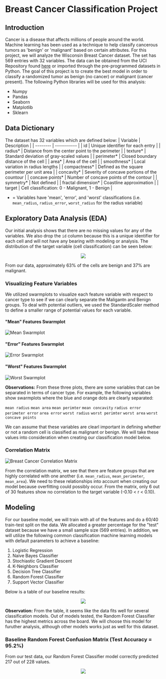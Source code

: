 # Breast Cancer Classification Project

## Introduction
Cancer is a disease that affects millions of people around the world.  Machine learning has been used as a technique to help classify cancerous tumors as 'benign' or 'malignant' based on certain attributes.  For this project, we will analyze the Wisconsin Breast Cancer dataset.  The set has 569 entries with 32 variables.  The data can be obtained from the UCI Repository found [here](https://archive.ics.uci.edu/ml/datasets/Breast+Cancer+Wisconsin+(Diagnostic)) or imported through the pre-programmed datasets in Python.  The goal of this project is to create the best model in order to classify a randomized tumor as benign (no cancer) or malignant (cancer present).  The following Python libraries will be used for this analysis:

- Numpy
- Pandas
- Seaborn
- Matplotlib
- Sklearn

## Data Dictionary
The dataset has 32 variables which are defined below:
| Variable | Description |
| -------- | ----------- |
| id | Unique identifier for each entry |
| radius* | Distance from the center point to the perimeter |
| texture* | Standard deviation of gray-scaled values |
| perimeter* | Closed boundary distance of the cell |
| area* | Area of the cell |
| smoothness* | Local variation in radius lengths | 
| compactness* | Defined as the square perimeter per unit area |
| concavity* | Severity of concave portions of the countour |
| concave points* | Number of concave points of the contour |
| symmetry* | Not defined |
| fractal dimension* | Coastline approximation |
| target | Cell classification: 0 - Malignant, 1 - Benign |

* = Variables have 'mean', 'error', and 'worst' classifications (i.e. `mean_radius`, `radius_error`, `worst_radius` for the radius variable)

## Exploratory Data Analysis (EDA)
Our initial analysis shows that there are no missing values for any of the variables.  We also drop the `id` column because this is a unique identifier for each cell and will not have any bearing with modeling or analysis.  The distribution of the target variable (cell classification) can be seen below:

<p align = "center">
<img src = "https://user-images.githubusercontent.com/60159655/88986581-3c766a00-d288-11ea-9add-014eec27dfdc.png" />
</p>

From our data, approximately 63% of the cells are benign and 37% are malignant.

### Visualizing Feature Variables
We utilized swarmplots to visualize each feature variable with respect to cancer type to see if we can clearly separate the Maligantn and Benign groups.  To deal with potential outliers, we used the StandardScaler method to define a smaller range of potential values for each variable.  

#### "Mean" Features Swarmplot
![Mean Swarmplot](https://user-images.githubusercontent.com/60159655/89219716-2d900000-d585-11ea-80d0-a17688561ca3.png)

#### "Error" Features Swarmplot
![Error Swarmplot](https://user-images.githubusercontent.com/60159655/89220407-5cf33c80-d586-11ea-95a0-653ab2bf5364.png)

#### "Worst" Features Swarmplot
![Worst Swarmplot](https://user-images.githubusercontent.com/60159655/89220468-78f6de00-d586-11ea-9c32-af9228d9966e.png)

**Observations:** From these three plots, there are some variables that can be separated in terms of cancer type.  For example, the following variables show swarmplots where the blue and orange dots are clearly separated:

`mean radius`
`mean area` 
`mean perimter`
`mean concavity`
`radius error`
`perimeter error`
`area error`
`worst radius`
`worst perimter`
`worst area`
`worst concave points`

We can assume that these variables are clearl important in defining whether or not a random cell is classified as malignant or benign.  We will take these values into consideration when creating our classification model below. 

### Correlation Matrix
![Breast Cancer Correlation Matrix](https://user-images.githubusercontent.com/60159655/89221759-b0ff2080-d588-11ea-9a37-f55ecc2348dd.png)

From the correlation matrix, we see that there are feature groups that are highly correlated with one another (i.e. `mean_radius`, `mean_perimeter`, `mean_area`).  We need to these relationships into account when creating our model because overfitting could possibly occur.  From the matrix, only 6 out of 30 features show no correlation to the target variable (-0.10 < r < 0.10).

## Modeling
For our baseline model, we will train with all of the features and do a 60/40 train-test split on the data.  We allocated a greater percentage for the "test" dataset because we have a small sample size (569 entries).  In addition, we will utilize the following common classification machine learning models with default parameters to achieve a baseline:

1) Logistic Regression
2) Naive Bayes Classifier
3) Stochiastic Gradient Descent
4) K-Neighbors Classifier
5) Decision Tree Classifier
6) Random Forest Classifier
7) Support Vector Classifier

Below is a table of our baseline results:

<p align = "center">
<img src = "https://user-images.githubusercontent.com/60159655/89239959-98eec780-d5af-11ea-9b5c-21a6f476dd40.png" />
</p>

**Observation:** From the table, it seems like the data fits well for several classification models.  Out of models tested, the Random Forest Classifier has the highest metrics across the board.  We will choose this model for furuther analysis, although other models works just as well for this dataset.

### Baseline Random Forest Confusion Matrix (Test Accuracy = 95.2%)
From our test data, our Random Forest Classifier model correctly predicted 217 out of 228 values.  
<p align = "center">
<img src = "https://user-images.githubusercontent.com/60159655/89253558-d2382f00-d5d1-11ea-9246-90d32db93f3b.png" />
</p>
